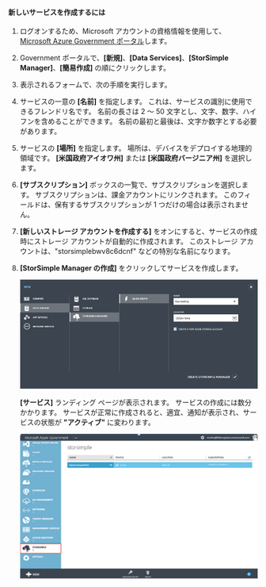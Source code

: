 

#### 新しいサービスを作成するには

1. ログオンするため、Microsoft アカウントの資格情報を使用して、 [Microsoft Azure Government ポータル](https://manage.windowsazure.us/)します。

2. Government ポータルで、**[新規]**、**[Data Services]**、**[StorSimple Manager]**、**[簡易作成]** の順にクリックします。

3. 表示されるフォームで、次の手順を実行します。
  1. サービスの一意の **[名前]** を指定します。 これは、サービスの識別に使用できるフレンドリ名です。 名前の長さは 2 ～ 50 文字とし、文字、数字、ハイフンを含めることができます。 名前の最初と最後は、文字か数字とする必要があります。
  2. サービスの **[場所]** を指定します。 場所は、デバイスをデプロイする地理的領域です。 **[米国政府アイオワ州]** または **[米国政府バージニア州]** を選択します。
  3. **[サブスクリプション]** ボックスの一覧で、サブスクリプションを選択します。 サブスクリプションは、課金アカウントにリンクされます。 このフィールドは、保有するサブスクリプションが 1 つだけの場合は表示されません。
  4. **[新しいストレージ アカウントを作成する]** をオンにすると、サービスの作成時にストレージ アカウントが自動的に作成されます。 このストレージ アカウントは、"storsimplebwv8c6dcnf" などの特別な名前になります。
  5. **[StorSimple Manager の作成]** をクリックしてサービスを作成します。

       ![サービスの作成](./media/storsimple-create-new-service-gov/HCS_CreateAService-gov-include.png)

     **[サービス]** ランディング ページが表示されます。 サービスの作成には数分かかります。 サービスが正常に作成されると、適宜、通知が表示され、サービスの状態が **"アクティブ"** に変わります。

       ![サービスの作成](./media/storsimple-create-new-service-gov/HCS_StorSimpleManagerServicePage-gov-include.png)








